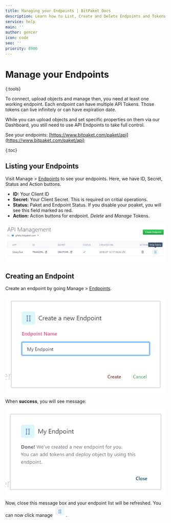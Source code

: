 ```yaml
---
title: Managing your Endpoints | BitPaket Docs
description: Learn how to List, Create and Delete Endpoints and Tokens on BitPaket
service: help
main: ''
author: gencer
icon: code
seo: ''
priority: 8900
---
```


# Manage your Endpoints
{:tools}

To connect, upload objects and manage then, you need at least one working endpoint. Each endpoint can have multiple API Tokens. Those tokens can live infinitely or can have expiration date.

While you can upload objects and set specific properties on them via our Dashboard, you still need to use API Endpoints to take full control.

See your endpoints: [https://www.bitpaket.com/paket/api](https://www.bitpaket.com/paket/api)

{:toc}

## Listing your Endpoints

Visit Manage > [Endpoints](https://www.bitpaket.com/paket/api) to see your endpoints. Here, we have ID, Secret, Status and Action buttons.

* **ID:** Your Client ID
* **Secret:** Your Client Secret. This is required on critial operations.
* **Status:** Paket and Endpoint Status. If you disable your poaket, you will see this field marked as red.
* **Action:** Action buttons for endpoint. *Delete* and *Manage* Tokens.

![pakets](./images/api.png)


## Creating an Endpoint

Create an endpoint by going Manage > [Endpoints](https://www.bitpaket.com/paket/api).

![api_create](./images/api_create.png)

When **success**, you will see message:

![api_create_done](./images/api_create_done.png)

Now, close this message box and your endpoint list will be refreshed. You can now click manage ![api_manage](./images/api_manage_button.png).


